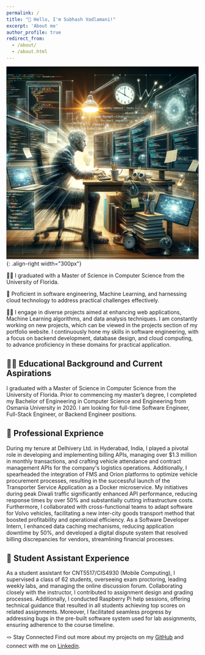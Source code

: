 ```yaml
---
permalink: /
title: "👋 Hello, I'm Subhash Vadlamani!"
excerpt: 'About me'
author_profile: true
redirect_from:
  - /about/
  - /about.html
---
```


![Intro Pic](/images/intro_image.webp){: .align-right width="300px"}

👨‍💻 I graduated with a Master of Science in Computer Science from the University of Florida.

🥷 Proficient in software engineering, Machine Learning, and harnessing cloud technology to address practical challenges effectively.

👨‍🏫 I engage in diverse projects aimed at enhancing web applications, Machine Learning algorithms, and data analysis techniques. I am constantly working on new projects, which can be viewed in the projects section of my portfolio website. I continuously hone my skills in software engineering, with a focus on backend development, database design, and cloud computing, to advance proficiency in these domains for practical application.

## 👨‍🎓 Educational Background and Current Aspirations

I graduated with a Master of Science in Computer Science from the University of Florida. Prior to commencing my master’s degree, I completed my Bachelor of Engineering in Computer Science and Engineering from Osmania University in 2020. I am looking for full-time Software Engineer, Full-Stack Engineer, or Backend Engineer positions.

## 👔 Professional Exprience

During my tenure at Delhivery Ltd. in Hyderabad, India, I played a pivotal role in developing and implementing billing APIs, managing over $1.3 million in monthly transactions, and crafting vehicle attendance and contract management APIs for the company's logistics operations. Additionally, I spearheaded the integration of FMS and Orion platforms to optimize vehicle procurement processes, resulting in the successful launch of the Transporter Service Application as a Docker microservice. My initiatives during peak Diwali traffic significantly enhanced API performance, reducing response times by over 50% and substantially cutting infrastructure costs. Furthermore, I collaborated with cross-functional teams to adapt software for Volvo vehicles, facilitating a new inter-city goods transport method that boosted profitability and operational efficiency. As a Software Developer Intern, I enhanced data caching mechanisms, reducing application downtime by 50%, and developed a digital dispute system that resolved billing discrepancies for vendors, streamlining financial processes.

## 💼 Student Assistant Experience

As a student assistant for CNT5517/CIS4930 (Mobile Computing), I supervised a class of 62 students, overseeing exam proctoring, leading weekly labs, and managing the online discussion forum. Collaborating closely with the instructor, I contributed to assignment design and grading processes. Additionally, I conducted Raspberry Pi help sessions, offering technical guidance that resulted in all students achieving top scores on related assignments. Moreover, I facilitated seamless progress by addressing bugs in the pre-built software system used for lab assignments, ensuring adherence to the course timeline.

🪢 Stay Connected
Find out more about my projects on my [GitHub](https://github.com/subhash-vadlamani) and connect with me on [Linkedin](https://www.linkedin.com/in/vadlamanisubhash/).
